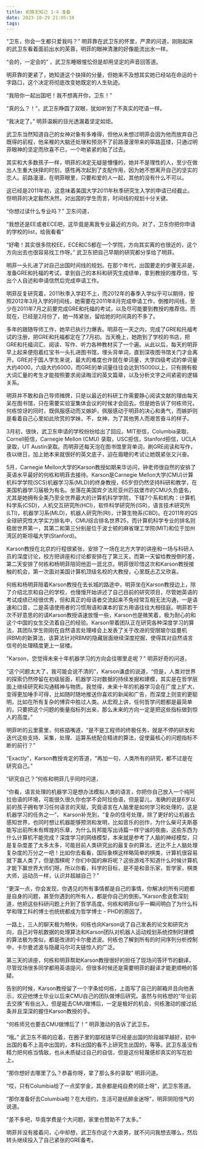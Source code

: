 ```yaml
---
title: 前路无知己 1-4 准备
date: 2023-10-29 21:05:18
tags:
---
```

“卫东，你会一生都只爱我吗？” 明菲靠在武卫东的怀里，严肃的问道，刚刚起床的武卫东看着面前出水的芙蓉，明菲的眼神清澈的好像能流出水一样。

“会的，一定会的” ，武卫东睡眼惺忪但是却用坚定的声音回答道。

明菲靠的更紧了，她知道这个抉择的分量，但她来不及想其实她已经站在命运的十字路口，这个决定将彻底改变她既定的人生轨迹。

“我陪你一起出国吧！我不想离开你，卫东！” 

“真的么？！”，武卫东睁圆了双眼，犹如听到了不真实的呓语一样。

“我决定了。” 明菲温婉的目光透漏着坚定如炬。

武卫东当然知道自己的女神对象有多难得，但他从未想过明菲会因为他而放弃自己既得的前程，他呆稚的大脑还处理和预测不了前路漫漫带来的筚路蓝缕，只通过明菲眼神的坚定而欣喜不已，一个吻紧紧的贴了过去。

其实和大多数孩子一样，明菲的决定无疑是懵懂的，她并不是理性的人，至少在做出人生重大抉择的时刻，感性再次起到了支配作用，因为她不想离开自己的坚实的恋人。前路漫漫，在明菲眼里，只要和爱的人一起，其他的没有什么不可以。

这已经是2011年初，这意味着美国大学2011年秋季研究生入学的申请已经截止。但明菲的决定毅然决然，对出国的学生而言，时间线的规划十分关键。

“你想过读什么专业吗？” 卫东问道，

“我想还是EE或者ECE吧，这毕竟是离我专业最近的方向。对了，卫东你把你申请的学校的list，给我看看”

“好嘞！其实很多院校EE，ECE和CS都在一个学院，方向其实离的也很近的，这个方向出去也很容易找工作呀。” 武卫东把自己早期的研究都分享给了明菲。

明菲一头扎进了对自己出国时间线的规划。在那个年代，出国要走的步骤无非是，准备GRE和托福的考试，拿到自己的本科和研究生成绩单，拿到教授的推荐信，写出个人自述和申请信然后完成申请工作。

明菲反复研究着，2011秋季入学赶不上，而2012年的春季入学似乎可以期待，按照2012年3月入学的时间线，她需要在2011年8月完成申请工作，倒推时间线，至少在2011年7月之前要完成GRE和托福的考试，以及尽可能要到教授的推荐信。而现在，已经是2月份了，她一阵紧张，留给她的时间真的不多了。

多年的跟随导师工作，她早已执行力爆表。明菲在一天之内，完成了GRE和托福考试的注册，把GRE和托福都定在了7月初。当天晚上，她跑到了学校的书店，把GRE和托福词汇、阅读、写作、听力各种教材买了一个遍。从此以后，每天的明菲早上起来便抱着红宝书一头扎进图书馆，埋头背单词，直到深夜图书馆关门才会离开。GRE对于国人学生来说，最大的难度也许就在单词量，大学四级考试的单词量大约4000，六级大约6000，而GRE的单词量往往会达到15000以上，只有拥有极大词汇量的考生才能按照要求阅读晦涩的英文篇章，以及分析文字之间紧密的逻辑关系。

明菲并不敢和自己导师摊牌，只是以最近的科研工作需要静心阅读文献的理由每天呆在图书馆，只在需要实验室集体会议的时候才会回去。但是她告诉了何栋师兄，何栋惊讶的同时，既佩服感动而又嫉妒，佩服感动于明菲的决心和勇气，而嫉妒则是看着自己心里如此欣赏的学妹，不，女神，为了其他男人而艰苦奋斗的样子。

3月初，很快，武卫东申请的学校纷纷给出了回应。MIT拒信，Columbia录取，Cornell拒信，Carnegie Mellon (CMU) 录取，USC拒信，Stanford拒信，UCLA录取，UT Austin录取。而明菲还每天泡在图书馆里背单词，刷GRE阅读和写作，夜以继日，加上她本来就很好的英文底子，迫在眉睫的考试让她既紧张又兴奋。

5月，Carnegie Mellon大学的Karson教授如期来华访问，钟老师很自然的安排了英语水平最好的何栋和明菲去接待。Karson是Carnegie Mellon大学(CMU)计算机科学学院(SCS)机器学习系(MLD)的终身教授，65岁但仍然坚持科研和教学，在美国机器学习届极为有名。坐落在美国宾夕法尼亚州匹兹堡市的CMU久负盛名，尤其是她拥有全美乃至全世界最大的计算机科学学院，下辖7个系和机构：计算机科学系(CSD)，人机交互研究所(HCI)，软件科学研究所(ISR)，语言技术研究所(LTI)，机器学习系(MLD)，机器人研究所(RI)，计算生物系(CBD)。在2011年的QS全球研究性大学实力排名中，CMU综合排名世界25，而计算机科学专业的排名则稳居世界第一，其第二和第三分别是位于波士顿的麻省理工学院(MIT)和位于加州湾区的斯坦福大学(Stanford)。

Karson教授在北京的行程很紧张，安排了一场在北方大学的讲座和一场与科研人员的深度讨论，校方把讲座和讨论都安排在了第三天，而第一天留给教授倒时差，第二天安排了何栋和杨明菲陪同他逛一逛北京。明菲很珍惜这次和Karson教授接触的机会，第一次面对美国计算机顶级名校的大教授，心里既忐忑又欣喜。

何栋和杨明菲陪着Karson教授在去长城的路途中，明菲坐在Karson教授边上，除了介绍北京和自己的学校，也慢慢开始讲述了自己目前的研究项目，尽管她英语的考试成绩已经很优秀，但和真正的母语者交流起来不免经常互相无法沟通，一是语速和口音，二是英语使用者的习惯用语和课本的官方用语往往大相径庭。明菲若干次不好意思的的请Karson教授语速放慢一些，Karson也是微笑着，极为耐心的和这个中国的女生交流着自己的经验。Karson带着团队正在研究各种深度学习的算法，其团队学生刚刚在自然语言处理峰会上发表了关于改进的受限玻尔兹曼机(RBM)的新算法，该算法针对RBM的隐藏层面继续深度挖掘，使得其对自然语言信号的处理精度更上一层楼。

"Karson，您觉得未来十年机器学习的方向会往哪里走呢？" 明菲好奇的问道，

“这个问题太大了，我可能会说不清的”，Karson谦虚的说道，“但是，人类对世界的探索仍然停留在初级层面，机器学习对数据的持续发掘和建模，其实是在哲学层面上继续研究和沟通精神与物质。我觉得，未来十年的机器学习会在广度上扩大，变得更加唾手可得，比如随时随地推送你喜欢的新闻和广告，而深度上则变的更聪明，比如在所有复杂的博弈中胜过人类。从宏观上讲，任何哲学问题都是最简单的，只要把这个问题的衡量指标列出来，那么未来的方向一定是把这些指标做到惊人的高度。”

明菲听的云里雾里，何栋插嘴道，“是不是工程师的终极任务，就是不停的研发和迭代这些支持、采集，处理、运算系统配合精进的算法，促使最核心的问题指标不断的前行？”

“Exactly”，Karson教授肯定的答道，“再加一句，人类所有的研究，都不过是在研究自己。”

“研究自己？”何栋和明菲几乎同时问道，

“你看，语言处理的机器学习是想办法模拟人类的语言，你把你自己放入一个纯阿拉伯语的环境，可能很久很久你也学不会阿拉伯语，但是婴儿，准确的说是6岁以前的孩子拥有学习任何语言的天赋，究竟语言在人脑里是如何学习和处理的，这是机器学习的任务之一”， Karson补充到，“复杂的信号处理，除了更好的让机器去感知世界，也同时想让机器能够预测和发明，比如音乐的创作，为什么柴可夫斯基能写出前所未有辉煌的乐章，为什么肖邦能写出诗篇一样宁谧的夜曲，这些东西为什么计算机不能完成？深度学习的网络模型，本来就是参考了人脑的神经模型，只是复杂度差了太多太多，可能目前人类研究出的最复杂的算法，还比不上人脑处理复杂度的万分之一吧！比如你去看看，国际象棋这样略简单的棋类，计算机很容易就下赢人类了，但是围棋呢？你们中国的麻将呢？这些游戏不知道什么时候计算机才能下赢世界大师们呀。所以你看，科学的目标，是不是和音乐家，哲学家，棋类大师，运动员一样，认识并超越自己？”

“更深一点，你会发现，你遇见的所有事情都是自己的事情，你解决的所有问题都是自身的问题，甚至你遇到的所有人，都是你自己的倒影。”Karson愈说愈深刻道，他把这些科研问题上升到了哲学高度。何栋和明菲似乎一瞬间明白了为什么科学和理工科的博士也统统都成为哲学博士 - PHD的原因了。

一路上，三人的聊天极为畅快，何栋也向Karson说了自己发表的论文和研究方向，自己对导航数据的处理算法和Karson团队对机器人运动规划系统控制时建模的算法极为类似，都是改进的卡尔曼滤波。何栋也了解到所有的时间序列分析控制中，卡尔曼滤波与隐藏马尔可夫链惊人的广泛。

第三天的讲座，何栋和明菲帮助Karson教授很好的担任了现场问答环节的翻译，尽管现场很多同学都用英语提问，但很多时候还是需要明菲的翻译才能更顺畅的答疑。

告别的时候，Karson教授留了一个字条给何栋，上面写了自己的邮箱并且向他表示，欢迎他博士毕业以后来CMU自己的团队做博后研究。虽然与何栋想的“毕业前去交换”有些出入，但是能去CMU做博后，一定是极好的机会，何栋激动的接过纸条并且深深的握住Karson教授的手。

“何栋师兄也要去CMU做博后了！” 明菲激动的告诉了武卫东。

“哦。” 武卫东不屑的应着，在圈子里的鄙视链早已经是出国的阶段越早越好，初中出国的看不上高中出国的，本科出国的看不上研究生出国的，等等。武卫东虽没有精力把何栋当情敌，也从未质疑过自己的自信，但是这份轻蔑感却真实的写在脸上。

“那你想好去哪里了么？恭喜你呀，拿了那么多的录取” 明菲问道。

“哎，只有Columbia给了一点奖学金，其余都是纯自费的硕士呀”，武卫东答道。

“那你准备好去Columbia啦？在大纽约，生活可是纸醉金迷呀”，明菲阴阳怪气的说道。

“差不多吧，毕竟学费是个大问题，家里也赞助不了太多。”

明菲并没有接着问，心中却想，武卫东你这个大直男，就不问问我想去哪么，然后转头继续投入了自己紧张的GRE备考。
